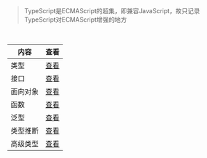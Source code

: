 > TypeScript是ECMAScript的超集，即兼容JavaScript，故只记录TypeScript对ECMAScript增强的地方

<br/>

| 内容     | 查看                                                         |
| -------- | ------------------------------------------------------------ |
| 类型     | [查看](https://github.com/ebbmne/learning-note/blob/master/TypeScript/01-类型.md) |
| 接口     | [查看](https://github.com/ebbmne/learning-note/blob/master/TypeScript/02-接口.md) |
| 面向对象 | [查看](https://github.com/ebbmne/learning-note/blob/master/TypeScript/03-面向对象.md) |
| 函数     | [查看](https://github.com/ebbmne/learning-note/blob/master/TypeScript/04-函数.md) |
| 泛型     | [查看](https://github.com/ebbmne/learning-note/blob/master/TypeScript/05-泛型.md) |
| 类型推断 | [查看](https://github.com/ebbmne/learning-note/blob/master/TypeScript/06-类型推断.md) |
| 高级类型 | [查看](https://github.com/ebbmne/learning-note/blob/master/TypeScript/07-高级类型.md) |

